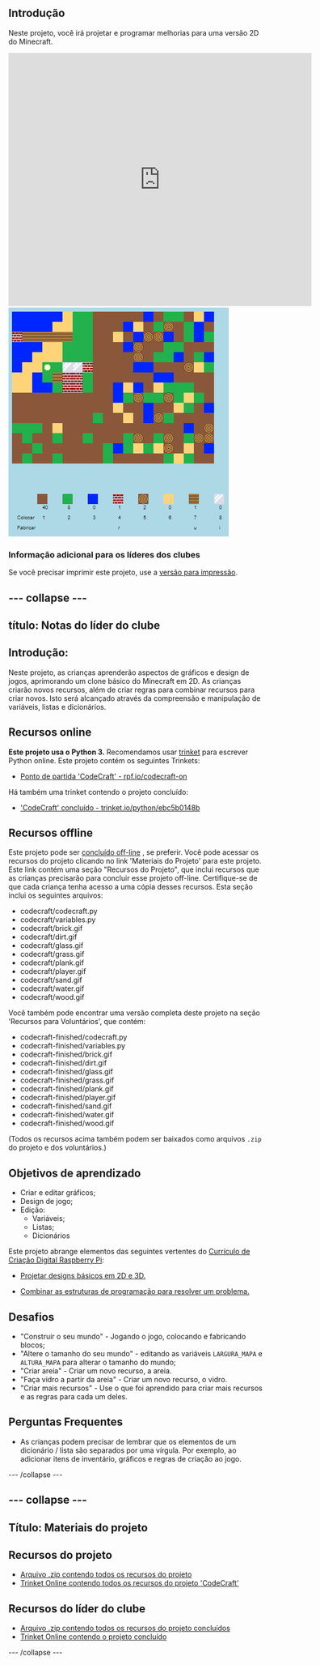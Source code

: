## Introdução

Neste projeto, você irá projetar e programar melhorias para uma versão 2D do Minecraft.

<div class="trinket">
  <iframe src="https://trinket.io/embed/python/ebc5b0148b?outputOnly=true&start=result" width="600" height="500" frameborder="0" marginwidth="0" marginheight="0" allowfullscreen>
  </iframe>
  <img src="images/craft-finished.png">
</div>

### Informação adicional para os líderes dos clubes

Se você precisar imprimir este projeto, use a [versão para impressão](https://projects.raspberrypi.org/en/projects/codecraft/print).

## \--- collapse \---

## título: Notas do líder do clube

## Introdução:

Neste projeto, as crianças aprenderão aspectos de gráficos e design de jogos, aprimorando um clone básico do Minecraft em 2D. As crianças criarão novos recursos, além de criar regras para combinar recursos para criar novos. Isto será alcançado através da compreensão e manipulação de variáveis, listas e dicionários.

## Recursos online

**Este projeto usa o Python 3.** Recomendamos usar [trinket](https://trinket.io/) para escrever Python online. Este projeto contém os seguintes Trinkets:

+ [Ponto de partida 'CodeCraft' - rpf.io/codecraft-on](http://rpf.io/codecraft-on)

Há também uma trinket contendo o projeto concluído:

+ ['CodeCraft' concluído - trinket.io/python/ebc5b0148b](https://trinket.io/python/ebc5b0148b)

## Recursos offline

Este projeto pode ser [concluído off-line](https://www.codeclubprojects.org/en-GB/resources/python-working-offline/) , se preferir. Você pode acessar os recursos do projeto clicando no link 'Materiais do Projeto' para este projeto. Este link contém uma seção "Recursos do Projeto", que inclui recursos que as crianças precisarão para concluir esse projeto off-line. Certifique-se de que cada criança tenha acesso a uma cópia desses recursos. Esta seção inclui os seguintes arquivos:

+ codecraft/codecraft.py
+ codecraft/variables.py
+ codecraft/brick.gif
+ codecraft/dirt.gif
+ codecraft/glass.gif
+ codecraft/grass.gif
+ codecraft/plank.gif
+ codecraft/player.gif
+ codecraft/sand.gif
+ codecraft/water.gif
+ codecraft/wood.gif

Você também pode encontrar uma versão completa deste projeto na seção 'Recursos para Voluntários', que contém:

+ codecraft-finished/codecraft.py
+ codecraft-finished/variables.py
+ codecraft-finished/brick.gif
+ codecraft-finished/dirt.gif
+ codecraft-finished/glass.gif
+ codecraft-finished/grass.gif
+ codecraft-finished/plank.gif
+ codecraft-finished/player.gif
+ codecraft-finished/sand.gif
+ codecraft-finished/water.gif
+ codecraft-finished/wood.gif

(Todos os recursos acima também podem ser baixados como arquivos `.zip` do projeto e dos voluntários.)

## Objetivos de aprendizado

+ Criar e editar gráficos;
+ Design de jogo;
+ Edição: 
    + Variáveis;
    + Listas;
    + Dicionários

Este projeto abrange elementos das seguintes vertentes do [Currículo de Criação Digital Raspberry Pi](http://rpf.io/curriculum):

+ [Projetar designs básicos em 2D e 3D.](https://www.raspberrypi.org/curriculum/design/creator)

+ [Combinar as estruturas de programação para resolver um problema.](https://www.raspberrypi.org/curriculum/programming/builder)

## Desafios

+ "Construir o seu mundo" - Jogando o jogo, colocando e fabricando blocos;
+ "Altere o tamanho do seu mundo" - editando as variáveis ​​ `LARGURA_MAPA` e `ALTURA_MAPA` para alterar o tamanho do mundo;
+ "Criar areia" - Criar um novo recurso, a areia.
+ "Faça vidro a partir da areia" - Criar um novo recurso, o vidro.
+ "Criar mais recursos" - Use o que foi aprendido para criar mais recursos e as regras para cada um deles.

## Perguntas Frequentes

+ As crianças podem precisar de lembrar que os elementos de um dicionário / lista são separados por uma vírgula. Por exemplo, ao adicionar itens de inventário, gráficos e regras de criação ao jogo.

\--- /collapse \---

## \--- collapse \---

## Título: Materiais do projeto

## Recursos do projeto

+ [Arquivo .zip contendo todos os recursos do projeto](resources/codecraft-resources.zip)
+ [Trinket Online contendo todos os recursos do projeto 'CodeCraft'](http://rpf.io/codecraft-on)

## Recursos do líder do clube

+ [Arquivo .zip contendo todos os recursos do projeto concluídos](solutions/codecraft-solution.zip)
+ [Trinket Online contendo o projeto concluído](https://trinket.io/python/ebc5b0148b)

\--- /collapse \---